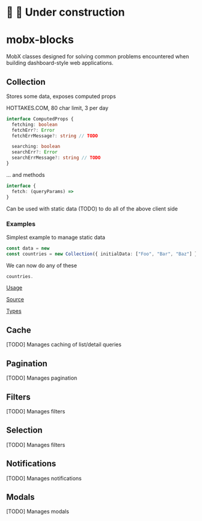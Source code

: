 # 🚧 🚨 Under construction

# mobx-blocks

MobX classes designed for solving common problems encountered when building dashboard-style web applications.

## Collection

Stores some data, exposes computed props

HOTTAKES.COM, 80 char limit, 3 per day

```typescript
interface ComputedProps {
  fetching: boolean
  fetchErr?: Error
  fetchErrMessage?: string // TODO

  searching: boolean
  searchErr?: Error
  searchErrMessage?: string // TODO
}
```

... and methods

```typescript
interface {
  fetch: (queryParams) =>
}
```

Can be used with static data (TODO) to do all of the above client side

### Examples

Simplest example to manage static data

```typescript
const data = new
const countries = new Collection({ initialData: ["Foo", "Bar", "Baz"] })
```

We can now do any of these

```typescript
countries.
```

[Usage](https://github.com/Peterabsolon/mobx-blocks/blob/main/src/demo/src/Products/Products.store.tsx#L9)

[Source](https://github.com/Peterabsolon/mobx-blocks/blob/main/src/lib/Collection.ts#L7)

[Types](https://github.com/Peterabsolon/mobx-blocks/blob/main/src/lib/Collection.types.ts)

## Cache

[TODO] Manages caching of list/detail queries

## Pagination

[TODO] Manages pagination

## Filters

[TODO] Manages filters

## Selection

[TODO] Manages filters

## Notifications

[TODO] Manages notifications

## Modals

[TODO] Manages modals
